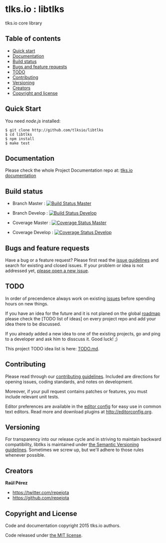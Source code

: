 tlks.io : libtlks
=================

tlks.io core library

## Table of contents

- [Quick start](#quick-start)
- [Documentation](#documentation)
- [Build status](#build-status)
- [Bugs and feature requests](#bugs-and-feature-requests)
- [TODO](#todo)
- [Contributing](#contributing)
- [Versioning](#versioning)
- [Creators](#creators)
- [Copyright and license](#copyright-and-license)

## Quick Start

You need *node.js* installed:

```
$ git clone http://github.com/tlksio/libtlks
$ cd libtlks
$ npm install
$ make test
```

## Documentation

Please check the whole Project Documentation repo at:
[tlks.io documentation](https://github.com/tlksio/libtlks)

## Build status

* Branch Master : [![Build Status Master](https://travis-ci.org/tlksio/libtlks.svg?branch=master)](https://travis-ci.org/tlksio/libtlks)

* Branch Develop : [![Build Status Develop](https://travis-ci.org/tlksio/libtlks.svg?branch=develop)](https://travis-ci.org/tlksio/libtlks)


* Coverage Master : [![Coverage Status Master](https://coveralls.io/repos/tlksio/libtlks/badge.svg?branch=master)](https://coveralls.io/r/tlksio/libtlks?branch=master)

* Coverage Develop : [![Coverage Status Develop](https://coveralls.io/repos/tlksio/libtlks/badge.svg?branch=develop)](https://coveralls.io/r/tlksio/libtlks?branch=develop)

## Bugs and feature requests

Have a bug or a feature request? Please first read the
[issue guidelines](https://github.com/tlksio/libtlks/blob/master/CONTRIBUTING.md#using-the-issue-tracker)
and search for existing and closed issues. If your problem or idea is not
addressed yet,
[please open a new issue](https://github.com/tlksio/libtlks/issues/new).

## TODO

In order of precendence always work on existing
[issues](https://github.com/tlksio/libtlks/issues) before spending hours on
new things.

If you have an idea for the future and it is not planed on the global
[roadmap](http://github.com/tlksio/docs/roadmap.md) please check the
[TODO list of ideas] on every project repo and add your idea there to be
discussed.

If you already added a new idea to one of the existing projects, go and ping
to a developer and ask him to disscuss it. Good luck! ;)

This project TODO idea list is here: [TODO.md](todo.md).

## Contributing

Please read through our
[contributing guidelines](https://github.com/tlksio/libtlks/blob/master/CONTRIBUTING.md).
Included are directions for opening issues, coding standards, and notes on
development.

Moreover, if your pull request contains patches or features, you must include
relevant unit tests.

Editor preferences are available in the
[editor config](https://github.com/tlksio/libtlks/blob/master/.editorconfig)
for easy use in common text editors. Read more and download plugins at
<http://editorconfig.org>.

## Versioning

For transparency into our release cycle and in striving to maintain backward
compatibility, libtlks is maintained under
[the Semantic Versioning guidelines](http://semver.org/). Sometimes we screw
up, but we'll adhere to those rules whenever possible.

## Creators

**Raül Pérez**

- <https://twitter.com/repejota>
- <https://github.com/repejota>

## Copyright and License

Code and documentation copyright 2015 tlks.io authors.

Code released under
[the MIT license](https://github.com/tlksio/libtlks/blob/master/LICENSE).
